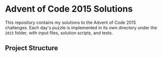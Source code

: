 # Advent of Code 2015 Solutions

This repository contains my solutions to the Advent of Code 2015
challenges. Each day's puzzle is implemented in its own directory under
the `2015` folder, with input files, solution scripts, and tests.

## Project Structure

